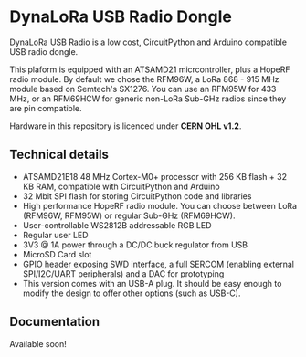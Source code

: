 # DynaLoRa USB Radio Dongle
DynaLoRa USB Radio is a low cost, CircuitPython and Arduino compatible USB radio dongle.

This plaform is equipped with an ATSAMD21 micrcontroller, plus a HopeRF radio module. By default we chose the RFM96W, a LoRa 868 - 915 MHz module based on Semtech's SX1276. You can use an RFM95W for 433 MHz, or an RFM69HCW for generic non-LoRa Sub-GHz radios since they are pin compatible.

Hardware in this repository is licenced under **CERN OHL v1.2**.

## Technical details

- ATSAMD21E18 48 MHz Cortex-M0+ processor with 256 KB flash + 32 KB RAM, compatible with CircuitPython and Arduino
- 32 Mbit SPI flash for storing CircuitPython code and libraries
- High performance HopeRF radio module. You can choose between LoRa (RFM96W, RFM95W) or regular Sub-GHz (RFM69HCW).
- User-controllable WS2812B addressable RGB LED
- Regular user LED
- 3V3 @ 1A power through a DC/DC buck regulator from USB
- MicroSD Card slot
- GPIO header exposing SWD interface, a full SERCOM (enabling external SPI/I2C/UART peripherals) and a DAC for prototyping
- This version comes with an USB-A plug. It should be easy enough to modify the design to offer other options (such as USB-C).

## Documentation

Available soon!
